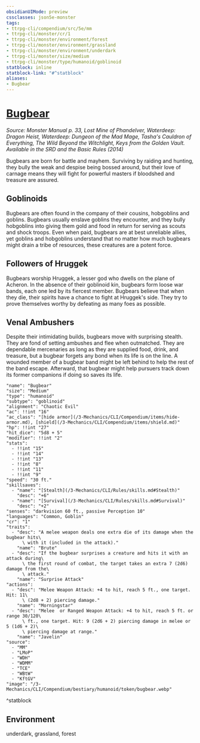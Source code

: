 ```yaml
---
obsidianUIMode: preview
cssclasses: json5e-monster
tags:
- ttrpg-cli/compendium/src/5e/mm
- ttrpg-cli/monster/cr/1
- ttrpg-cli/monster/environment/forest
- ttrpg-cli/monster/environment/grassland
- ttrpg-cli/monster/environment/underdark
- ttrpg-cli/monster/size/medium
- ttrpg-cli/monster/type/humanoid/goblinoid
statblock: inline
statblock-link: "#^statblock"
aliases:
- Bugbear
---
```

# [Bugbear](3-Mechanics\CLI\Compendium\bestiary\humanoid/bugbear.md)
*Source: Monster Manual p. 33, Lost Mine of Phandelver, Waterdeep: Dragon Heist, Waterdeep: Dungeon of the Mad Mage, Tasha's Cauldron of Everything, The Wild Beyond the Witchlight, Keys from the Golden Vault. Available in the <span title='Systems Reference Document (5.1)'>SRD</span> and the Basic Rules (2014)*  

Bugbears are born for battle and mayhem. Surviving by raiding and hunting, they bully the weak and despise being bossed around, but their love of carnage means they will fight for powerful masters if bloodshed and treasure are assured.

## Goblinoids

Bugbears are often found in the company of their cousins, hobgoblins and goblins. Bugbears usually enslave goblins they encounter, and they bully hobgoblins into giving them gold and food in return for serving as scouts and shock troops. Even when paid, bugbears are at best unreliable allies, yet goblins and hobgoblins understand that no matter how much bugbears might drain a tribe of resources, these creatures are a potent force.

## Followers of Hruggek

Bugbears worship Hruggek, a lesser god who dwells on the plane of Acheron. In the absence of their goblinoid kin, bugbears form loose war bands, each one led by its fiercest member. Bugbears believe that when they die, their spirits have a chance to fight at Hruggek's side. They try to prove themselves worthy by defeating as many foes as possible.

## Venal Ambushers

Despite their intimidating builds, bugbears move with surprising stealth. They are fond of setting ambushes and flee when outmatched. They are dependable mercenaries as long as they are supplied food, drink, and treasure, but a bugbear forgets any bond when its life is on the line. A wounded member of a bugbear band might be left behind to help the rest of the band escape. Afterward, that bugbear might help pursuers track down its former companions if doing so saves its life.

```statblock
"name": "Bugbear"
"size": "Medium"
"type": "humanoid"
"subtype": "goblinoid"
"alignment": "Chaotic Evil"
"ac": !!int "16"
"ac_class": "[hide armor](/3-Mechanics/CLI/Compendium/items/hide-armor.md), [shield](/3-Mechanics/CLI/Compendium/items/shield.md)"
"hp": !!int "27"
"hit_dice": "5d8 + 5"
"modifier": !!int "2"
"stats":
  - !!int "15"
  - !!int "14"
  - !!int "13"
  - !!int "8"
  - !!int "11"
  - !!int "9"
"speed": "30 ft."
"skillsaves":
  - "name": "[Stealth](/3-Mechanics/CLI/Rules/skills.md#Stealth)"
    "desc": "+6"
  - "name": "[Survival](/3-Mechanics/CLI/Rules/skills.md#Survival)"
    "desc": "+2"
"senses": "darkvision 60 ft., passive Perception 10"
"languages": "Common, Goblin"
"cr": "1"
"traits":
  - "desc": "A melee weapon deals one extra die of its damage when the bugbear hits\
      \ with it (included in the attack)."
    "name": "Brute"
  - "desc": "If the bugbear surprises a creature and hits it with an attack during\
      \ the first round of combat, the target takes an extra 7 (2d6) damage from the\
      \ attack."
    "name": "Surprise Attack"
"actions":
  - "desc": "Melee Weapon Attack: +4 to hit, reach 5 ft., one target. Hit: 11\
      \ (2d8 + 2) piercing damage."
    "name": "Morningstar"
  - "desc": "Melee  or Ranged Weapon Attack: +4 to hit, reach 5 ft. or range 30/120\
      \ ft., one target. Hit: 9 (2d6 + 2) piercing damage in melee or 5 (1d6 + 2)\
      \ piercing damage at range."
    "name": "Javelin"
"source":
  - "MM"
  - "LMoP"
  - "WDH"
  - "WDMM"
  - "TCE"
  - "WBtW"
  - "KftGV"
"image": "/3-Mechanics/CLI/Compendium/bestiary/humanoid/token/bugbear.webp"
```
^statblock

## Environment

underdark, grassland, forest